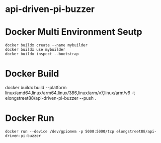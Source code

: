 # api-driven-pi-buzzer

# Docker Multi Environment Seutp
```
docker buildx create --name mybuilder
docker buildx use mybuilder
docker buildx inspect --bootstrap
```

# Docker Build
docker buildx build --platform linux/amd64,linux/arm64,linux/386,linux/arm/v7,linux/arm/v6 -t elongstreet88/api-driven-pi-buzzer --push .

# Docker Run
```
docker run --device /dev/gpiomem -p 5000:5000/tcp elongstreet88/api-driven-pi-buzzer
```